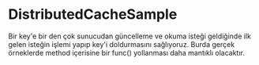 # DistributedCacheSample

Bir key'e bir den çok sunucudan güncelleme ve okuma isteği geldiğinde ilk gelen isteğin işlemi yapıp key'i doldurmasını sağlıyoruz. Burda gerçek örneklerde method içerisine bir func() yollanması daha mantıklı olacaktır.
